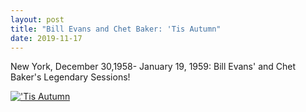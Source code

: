 ```yaml
---
layout: post
title: "Bill Evans and Chet Baker: 'Tis Autumn"
date: 2019-11-17
---
```

New York, December 30,1958- January 19, 1959: Bill Evans' and Chet Baker's Legendary Sessions!

[!['Tis Autumn](http://img.youtube.com/vi/zyRrBsJmT8c/0.jpg)](http://www.youtube.com/watch?v=zyRrBsJmT8c "'Tis Autumn")